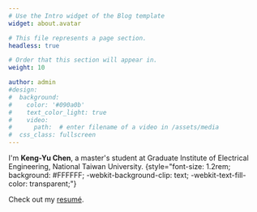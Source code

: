```yaml
---
# Use the Intro widget of the Blog template
widget: about.avatar

# This file represents a page section.
headless: true

# Order that this section will appear in.
weight: 10

author: admin
#design:
#  background:
#    color: '#090a0b'
#    text_color_light: true
#    video:
#      path:  # enter filename of a video in /assets/media
#  css_class: fullscreen
---
```


I'm **Keng-Yu Chen**, a master's student at Graduate Institute of Electrical Engineering, National Taiwan University.
{style="font-size: 1.2rem; background: #FFFFFF; -webkit-background-clip: text; -webkit-text-fill-color: transparent;"}

Check out my [resumé](/about/).
